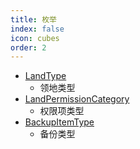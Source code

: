 ```yaml
---
title: 枚举
index: false
icon: cubes
order: 2
---
```


- [LandType](./LandType.md)
  - 领地类型
- [LandPermissionCategory](./LandPermissionCategory.md)
  - 权限项类型
- [BackupItemType](./BackupItemType.md)
  - 备份类型
    